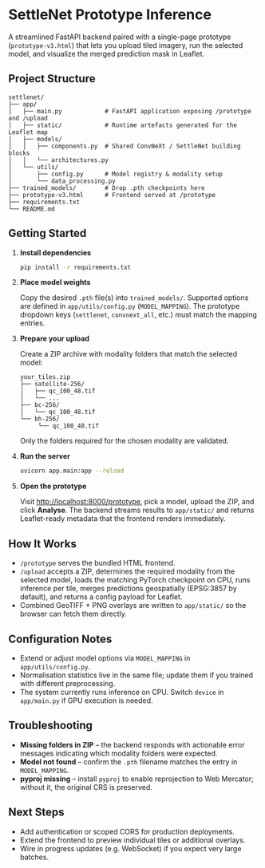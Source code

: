 # SettleNet Prototype Inference

A streamlined FastAPI backend paired with a single-page prototype (`prototype-v3.html`) that lets you upload tiled imagery, run the selected model, and visualize the merged prediction mask in Leaflet.

## Project Structure

```
settlenet/
├── app/
│   ├── main.py            # FastAPI application exposing /prototype and /upload
│   ├── static/            # Runtime artefacts generated for the Leaflet map
│   ├── models/
│   │   ├── components.py  # Shared ConvNeXt / SettleNet building blocks
│   │   └── architectures.py
│   └── utils/
│       ├── config.py      # Model registry & modality setup
│       └── data_processing.py
├── trained_models/        # Drop .pth checkpoints here
├── prototype-v3.html      # Frontend served at /prototype
├── requirements.txt
└── README.md
```

## Getting Started

1. **Install dependencies**

    ```bash
    pip install -r requirements.txt
    ```

2. **Place model weights**

    Copy the desired `.pth` file(s) into `trained_models/`. Supported options are defined in `app/utils/config.py` (`MODEL_MAPPING`). The prototype dropdown keys (`settlenet`, `convnext_all`, etc.) must match the mapping entries.

3. **Prepare your upload**

    Create a ZIP archive with modality folders that match the selected model:

    ```
    your_tiles.zip
    ├── satellite-256/
    │   ├── qc_100_48.tif
    │   └── ...
    ├── bc-256/
    │   └── qc_100_48.tif
    └── bh-256/
         └── qc_100_48.tif
    ```

    Only the folders required for the chosen modality are validated.

4. **Run the server**

    ```bash
    uvicorn app.main:app --reload
    ```

5. **Open the prototype**

    Visit [http://localhost:8000/prototype](http://localhost:8000/prototype), pick a model, upload the ZIP, and click **Analyse**. The backend streams results to `app/static/` and returns Leaflet-ready metadata that the frontend renders immediately.

## How It Works

- `/prototype` serves the bundled HTML frontend.
- `/upload` accepts a ZIP, determines the required modality from the selected model, loads the matching PyTorch checkpoint on CPU, runs inference per tile, merges predictions geospatially (EPSG:3857 by default), and returns a config payload for Leaflet.
- Combined GeoTIFF + PNG overlays are written to `app/static/` so the browser can fetch them directly.

## Configuration Notes

- Extend or adjust model options via `MODEL_MAPPING` in `app/utils/config.py`.
- Normalisation statistics live in the same file; update them if you trained with different preprocessing.
- The system currently runs inference on CPU. Switch `device` in `app/main.py` if GPU execution is needed.

## Troubleshooting

- **Missing folders in ZIP** – the backend responds with actionable error messages indicating which modality folders were expected.
- **Model not found** – confirm the `.pth` filename matches the entry in `MODEL_MAPPING`.
- **pyproj missing** – install `pyproj` to enable reprojection to Web Mercator; without it, the original CRS is preserved.

## Next Steps

- Add authentication or scoped CORS for production deployments.
- Extend the frontend to preview individual tiles or additional overlays.
- Wire in progress updates (e.g. WebSocket) if you expect very large batches.